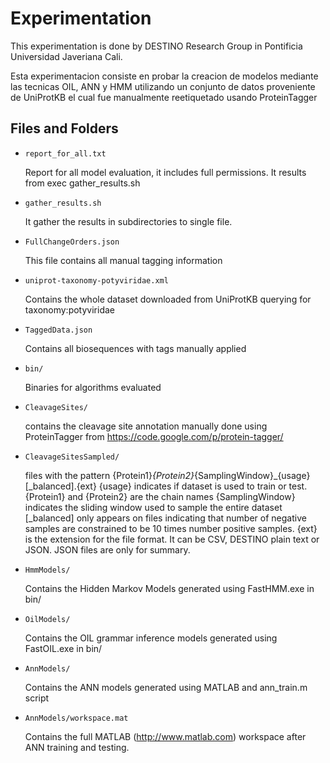 Experimentation
===============

This experimentation is done by DESTINO Research Group in Pontificia Universidad Javeriana Cali.

Esta experimentacion consiste en probar la creacion de modelos mediante las tecnicas OIL, ANN y HMM utilizando 
un conjunto de datos proveniente de UniProtKB el cual fue manualmente reetiquetado usando ProteinTagger

Files and Folders
-----------------

* `report_for_all.txt`

	Report for all model evaluation, it includes full permissions. It results from exec gather_results.sh

* `gather_results.sh`

	It gather the results in subdirectories to single file.

* `FullChangeOrders.json`

	This file contains all manual tagging information

* `uniprot-taxonomy-potyviridae.xml`

	Contains the whole dataset downloaded from UniProtKB querying for taxonomy:potyviridae

* `TaggedData.json`

	Contains all biosequences with tags manually applied

* `bin/`

	Binaries for algorithms evaluated

* `CleavageSites/`

	contains the cleavage site annotation manually done using ProteinTagger from https://code.google.com/p/protein-tagger/

* `CleavageSitesSampled/`

	files with the pattern {Protein1}_{Protein2}_{SamplingWindow}_{usage}[_balanced].{ext}
	{usage} indicates if dataset is used to train or test.
	{Protein1} and {Protein2} are the chain names
	{SamplingWindow} indicates the sliding window used to sample the entire dataset
	[_balanced] only appears on files indicating that number of negative samples are constrained to be 10 times number positive samples.
	{ext} is the extension for the file format. It can be CSV, DESTINO plain text or JSON. JSON files are only for summary.

* `HmmModels/`

	Contains the Hidden Markov Models generated using FastHMM.exe in bin/

* `OilModels/`

	Contains the OIL grammar inference models generated using FastOIL.exe in bin/

* `AnnModels/`

	Contains the ANN models generated using MATLAB and ann_train.m script

* `AnnModels/workspace.mat`

	Contains the full MATLAB (http://www.matlab.com) workspace after ANN training and testing.